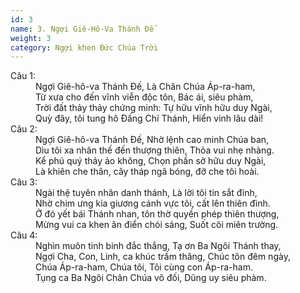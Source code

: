 ```yaml
---
id: 3
name: 3. Ngợi Giê-Hô-Va Thánh Đế
weight: 3
category: Ngợi khen Đức Chúa Trời
---
```

<dl><dt>Câu 1:</dt><dd data-verse="1">Ngợi Giê-hô-va Thánh Đế, Là Chân Chúa Áp-ra-ham, <br/>Từ xưa cho đến vĩnh viễn độc tôn, Bác ái, siêu phàm, <br/>Trời đất thảy thảy chứng minh: Tự hữu vĩnh hữu duy Ngài, <br/>Quỳ đây, tôi tung hô Đấng Chí Thánh, Hiển vinh lâu dài! </dd><dt>Câu 2:</dt><dd data-verse="2">Ngợi Giê-hô-va Thánh Đế, Nhờ lệnh cao minh Chúa ban, <br/>Dìu tôi xa nhân thế đến thượng thiên, Thỏa vui nhẹ nhàng. <br/>Kể phú quý thảy ảo không, Chọn phần sở hữu duy Ngài, <br/>Là khiên che thân, cây tháp ngã bóng, đỡ che tôi hoài. </dd><dt>Câu 3:</dt><dd data-verse="3"> Ngài thệ tuyên nhân danh thánh, Là lời tôi tin sắt đinh, <br/>Nhờ chim ưng kia giương cánh vực tôi, cất lên thiên đình. <br/>Ở đó yết bái Thánh nhan, tôn thờ quyền phép thiên thượng, <br/>Mừng vui ca khen ân điển chói sáng, Suốt cõi miên trường. </dd><dt>Câu 4:</dt><dd data-verse="4"> Nghìn muôn tinh binh đắc thắng, Tạ ơn Ba Ngôi Thánh thay, <br/>Ngợi Cha, Con, Linh, ca khúc trầm thăng, Chúc tôn đêm ngày, <br/>Chúa Áp-ra-ham, Chúa tôi, Tôi cùng con Áp-ra-ham. <br/>Tụng ca Ba Ngôi Chân Chúa vô đối, Dũng uy siêu phàm. </dd></dl>
